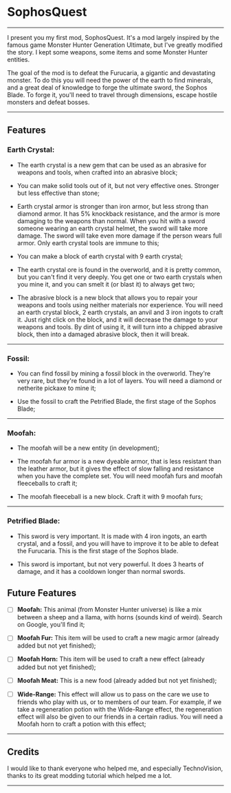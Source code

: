 # SophosQuest
----------------
I present you my first mod, SophosQuest. It's a mod largely inspired by the famous game Monster Hunter Generation Ultimate, but I've greatly modified the story. I kept some weapons, some items and some Monster Hunter entities.

The goal of the mod is to defeat the Furucaria, a gigantic and devastating monster. To do this you will need the power of the earth to find minerals, and a great deal of knowledge to forge the ultimate sword, the Sophos Blade. To forge it, you'll need to travel through dimensions, escape hostile monsters and defeat bosses.

---
## Features

### Earth Crystal:
- The earth crystal is a new gem that can be used as an abrasive for weapons and tools, when crafted into an abrasive block;

- You can make solid tools out of it, but not very effective ones. Stronger but less effective than stone;

- Earth crystal armor is stronger than iron armor, but less strong than diamond armor. It has 5% knockback resistance, and the armor is more damaging to the weapons than normal. When you hit with a sword someone wearing an earth crystal helmet, the sword will take more damage. The sword will take even more damage if the person wears full armor. Only earth crystal tools are immune to this;

- You can make a block of earth crystal with 9 earth crystal;

- The earth crystal ore is found in the overworld, and it is pretty common, but you can't find it very deeply. You get one or two earth crystals when you mine it, and you can smelt it (or blast it) to always get two;

- The abrasive block is a new block that allows you to repair your weapons and tools using neither materials nor experience. You will need an earth crystal block, 2 earth crystals, an anvil and 3 iron ingots to craft it. Just right click on the block, and it will decrease the damage to your weapons and tools. By dint of using it, it will turn into a chipped abrasive block, then into a damaged abrasive block, then it will break.

---

### Fossil:
- You can find fossil by mining a fossil block in the overworld. They're very rare, but they're found in a lot of layers. You will need a diamond or netherite pickaxe to mine it;

- Use the fossil to craft the Petrified Blade, the first stage of the Sophos Blade;

---

### Moofah:
- The moofah will be a new entity (in development);

- The moofah fur armor is a new dyeable armor, that is less resistant than the leather armor, but it gives the effect of slow falling and resistance when you have the complete set. You will need moofah furs and moofah fleeceballs to craft it;

- The moofah fleeceball is a new block. Craft it with 9 moofah furs;

---

### Petrified Blade:
- This sword is very important. It is made with 4 iron ingots, an earth crystal, and a fossil, and you will have to improve it to be able to defeat the Furucaria. This is the first stage of the Sophos blade.

- This sword is important, but not very powerful. It does 3 hearts of damage, and it has a cooldown longer than normal swords.

## Future Features

- [ ] **Moofah:** This animal (from Monster Hunter universe) is like a mix between a sheep and a llama, with horns (sounds kind of weird). Search on Google, you'll find it;

- [ ] **Moofah Fur:** This item will be used to craft a new magic armor (already added but not yet finished);

- [ ] **Moofah Horn:** This item will be used to craft a new effect (already added but not yet finished);

- [ ] **Moofah Meat:** This is a new food (already added but not yet finished);

- [ ] **Wide-Range:** This effect will allow us to pass on the care we use to friends who play with us, or to members of our team. For example, if we take a regeneration potion with the Wide-Range effect, the regeneration effect will also be given to our friends in a certain radius. You will need a Moofah horn to craft a potion with this effect;

---

## Credits

I would like to thank everyone who helped me, and especially TechnoVision, thanks to its great modding tutorial which helped me a lot.

---
